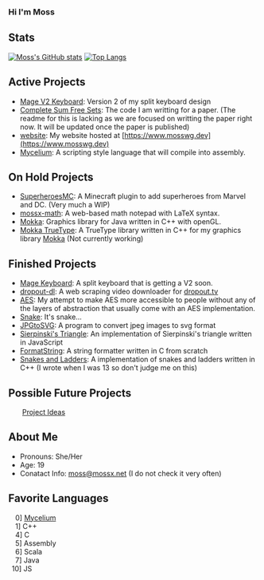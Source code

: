 ### Hi I'm Moss

## Stats
[![Moss's GitHub stats](https://github-readme-stats.vercel.app/api?username=mosswg&hide=contribs&exclude_repo=github-stats&theme=tokyonight&show_icons=true&line_height=24&include_all_commits=true)](https://github.com/anuraghazra/github-readme-stats)
[![Top Langs](https://github-readme-stats.vercel.app/api/top-langs/?username=mosswg&layout=compact&theme=tokyonight&langs_count=6)](https://github.com/anuraghazra/github-readme-stats)
<br>



## Active Projects
 - [Mage V2 Keyboard](https://github.com/mosswg/mage_firmware): Version 2 of my split keyboard design
 - [Complete Sum Free Sets](https://github.com/mosswg/sum_free_sets): The code I am writting for a paper. (The readme for this is lacking as we are focused on writting the paper right now. It will be updated once the paper is published)
 - [website](https://github.com/mosswg/website): My website hosted at [https://www.mosswg.dev](https://www.mosswg.dev)
 - [Mycelium](https://github.com/mosswg/Mycelium): A scripting style language that will compile into assembly.

## On Hold Projects
 - [SuperheroesMC](https://github.com/mosswg/SuperheroesMC): A Minecraft plugin to add superheroes from Marvel and DC. (Very much a WIP)
 - [mossx-math](https://github.com/mosswg/mossx-math): A web-based math notepad with LaTeX syntax.
 - [Mokka](https://github.com/mosswg/Mokka): Graphics library for Java written in C++ with openGL.
 - [Mokka TrueType](https://github.com/mosswg/Mokka-TrueType): A TrueType library written in C++ for my graphics library [Mokka](https://github.com/mossx-dev/Mokka) (Not currently working) 

## Finished Projects
 - [Mage Keyboard](https://github.com/mosswg/mage_firmware): A split keyboard that is getting a V2 soon.
 - [dropout-dl](https://github.com/mosswg/dropout-dl): A web scraping video downloader for [dropout.tv](https://www.dropout.tv/)
 - [AES](https://github.com/mosswg/AES): My attempt to make AES more accessible to people without any of the layers of abstraction that usually come with an AES implementation.
 - [Snake](https://github.com/mosswg/snake): It's snake...
 - [JPGtoSVG](https://github.com/mosswg/JPGtoSVG): A program to convert jpeg images to svg format
 - [Sierpinski's Triangle](https://github.com/mosswg/Sierpinskis-triangle): An implementation of Sierpinski's triangle written in JavaScript
 - [FormatString](https://github.com/mosswg/FormatString): A string formatter written in C from scratch
 - [Snakes and Ladders](https://github.com/mosswg/Snakes): A implementation of snakes and ladders written in C++ (I wrote when I was 13 so don't judge me on this)

## Possible Future Projects
&emsp;&emsp;[Project Ideas](https://github.com/mosswg/Project-Ideas)

## About Me
 - Pronouns: She/Her
 - Age: 19
 - Conatact Info: moss@mossx.net (I do not check it very often)


## Favorite Languages
&emsp;0]&nbsp;[Mycelium](https://github.com/mosswg/Mycelium) <br>
&emsp;1]&nbsp;C++ <br>
&emsp;4]&nbsp;C <br>
&emsp;5]&nbsp;Assembly <br>
&emsp;6]&nbsp;Scala <br>
&emsp;7]&nbsp;Java <br>
&ensp;10]&nbsp;JS <br>
